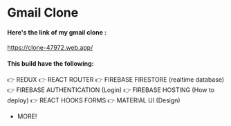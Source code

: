 # Gmail Clone

#### Here's the link of my gmail clone :
 https://clone-47972.web.app/

#### This build have the following:
👉 REDUX
👉 REACT ROUTER
👉 FIREBASE FIRESTORE (realtime database)
👉 FIREBASE AUTHENTICATION (Login)
👉 FIREBASE HOSTING (How to deploy)
👉 REACT HOOKS FORMS
👉 MATERIAL UI (Design)
+ MORE!

